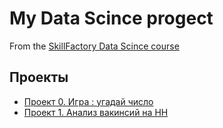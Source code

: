 # My Data Scince progect
From the [SkillFactory Data Scince course](https://skillfactory.ru/data-scientist-pro)

## Проекты

* [Проект 0. Игра : угадай число](https://github.com/Dagslaid/skillfactory_hw/tree/Main/progect_0)
* [Проект 1. Анализ вакинсий на HH](https://github.com/Dagslaid/skillfactory_hw/tree/Main/Project_1)
